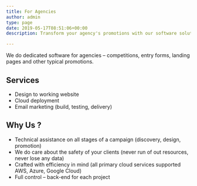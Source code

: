 ```yaml
---
title: For Agencies
author: admin
type: page
date: 2019-05-17T08:51:06+00:00
description: Transform your agency's promotions with our software solutions, covering design, deployment & email marketing, backed by AWS, Azure & Google Cloud support

---
```

We do dedicated software for agencies &#8211; competitions, entry forms, landing pages and other typical promotions.

## Services

  * Design to working website
  * Cloud deployment
  * Email marketing (build, testing, delivery)

## Why Us ?
 
  * Technical assistance on all stages of a campaign (discovery, design, promotion)
  * We do care about the safety of your clients (never run of out resources, never lose any data)
  * Crafted with efficiency in mind (all primary cloud services supported AWS, Azure, Google Cloud)
  * Full control &#8211; back-end for each project
